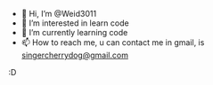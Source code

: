 - 👋 Hi, I’m @Weid3011
- 👀 I’m interested in learn code
- 🌱 I’m currently learning code
- 📫 How to reach me, u can contact me in gmail, is singercherrydog@gmail.com

<!---
Weid3011/Weid3011 is a ✨ special ✨ repository because its `README.md` (this file) appears on your GitHub profile.
You can click the Preview link to take a look at your changes.
--->

:D
